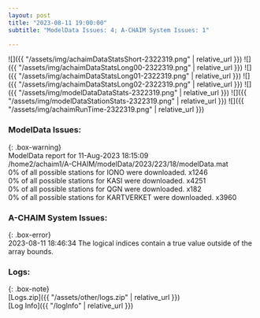 ```yaml
---
layout: post
title: "2023-08-11 19:00:00"
subtitle: "ModelData Issues: 4; A-CHAIM System Issues: 1"

---
```


![]({{ "/assets/img/achaimDataStatsShort-2322319.png" | relative_url }})
![]({{ "/assets/img/achaimDataStatsLong00-2322319.png" | relative_url }})
![]({{ "/assets/img/achaimDataStatsLong01-2322319.png" | relative_url }})
![]({{ "/assets/img/achaimDataStatsLong02-2322319.png" | relative_url }})
![]({{ "/assets/img/modelDataDataStats-2322319.png" | relative_url }})
![]({{ "/assets/img/modelDataStationStats-2322319.png" | relative_url }})
![]({{ "/assets/img/achaimRunTime-2322319.png" | relative_url }})


### ModelData Issues:  
  
{: .box-warning}  
 ModelData report for 11-Aug-2023 18:15:09   
 /home2/achaim1/A-CHAIM/modelData/2023/223/18/modelData.mat   
 0% of all possible stations for IONO were downloaded. x1246   
 0% of all possible stations for KASI were downloaded. x4251   
 0% of all possible stations for QGN were downloaded. x182   
 0% of all possible stations for KARTVERKET were downloaded. x3960   
  
### A-CHAIM System Issues:  
  
{: .box-error}  
2023-08-11 18:46:34 The logical indices contain a true value outside of the array bounds.  

### Logs:  
  
{: .box-note}  
[Logs.zip]({{ "/assets/other/logs.zip" | relative_url }})  
[Log Info]({{ "/logInfo" | relative_url }})  
